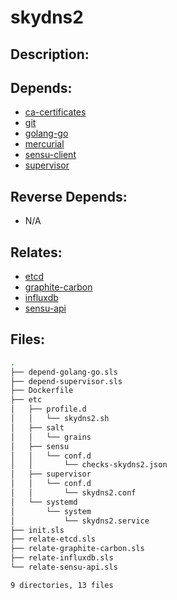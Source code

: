 # skydns2

## Description:



## Depends:

  -  [ca-certificates](/salt/ca-certificates)
  -  [git](/salt/git)
  -  [golang-go](/salt/golang-go)
  -  [mercurial](/salt/mercurial)
  -  [sensu-client](/salt/sensu-client)
  -  [supervisor](/salt/supervisor)

## Reverse Depends:

  -  N/A

## Relates:

  -  [etcd](/salt/etcd)
  -  [graphite-carbon](/salt/graphite-carbon)
  -  [influxdb](/salt/influxdb)
  -  [sensu-api](/salt/sensu-api)

## Files:

```bash
.
├── depend-golang-go.sls
├── depend-supervisor.sls
├── Dockerfile
├── etc
│   ├── profile.d
│   │   └── skydns2.sh
│   ├── salt
│   │   └── grains
│   ├── sensu
│   │   └── conf.d
│   │       └── checks-skydns2.json
│   ├── supervisor
│   │   └── conf.d
│   │       └── skydns2.conf
│   └── systemd
│       └── system
│           └── skydns2.service
├── init.sls
├── relate-etcd.sls
├── relate-graphite-carbon.sls
├── relate-influxdb.sls
└── relate-sensu-api.sls

9 directories, 13 files
```
